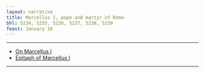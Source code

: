 ```yaml
---
layout: narrative
title: Marcellus I, pope and martyr of Rome
bhl: 5234, 5235, 5236, 5237, 5238, 5239
feast: January 16
---
```


---

- [On Marcellus I](https://cjkoepke1.github.io/latin-hagiography/texts/de-marcello-papa/)
- [Epitaph of Marcellus I](https://cjkoepke1.github.io/latin-hagiography/texts/epitaphium-marcelli-papae/)

---

